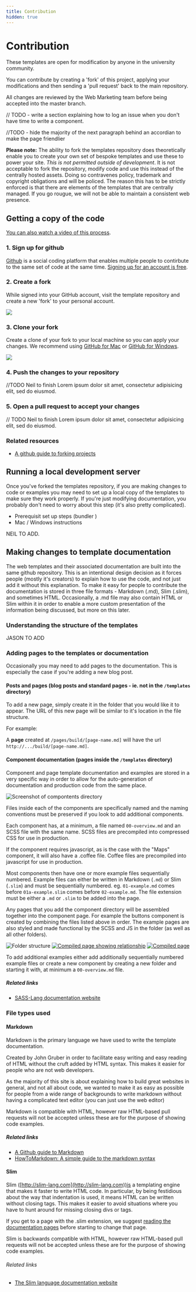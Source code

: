 ```yaml
---
title: Contribution
hidden: true
---
```


# Contribution

These templates are open for modification by anyone in the university community.

You can contribute by creating a 'fork' of this project, applying your modifications and then sending a 'pull request' back to the main repository.

All changes are reviewed by the Web Marketing team before being accepted into the master branch.

// TODO - write a section explaining how to log an issue when you don't have time to write a component. 

//TODO - hide the majority of the next paragraph behind an accordian to make the page friendlier

**Please note:** The ability to fork the templates repository does theoretically enable you to create your own set of bespoke templates and use these to power your site. _This is not permitted outside of development_. It is not acceptable to fork the repository, modify code and use this instead of the centrally hosted assets. Doing so contravenes policy, trademark and copyright obligations and will be policed. The reason this has to be strictly enforced is that there are elements of the templates that are centrally managed. If you go rougue, we will not be able to maintain a consistent web presence.


## Getting a copy of the code

[You can also watch a video of this process](#).

### 1. Sign up for github

[Github](https://github.com/) is a social coding platform that enables multiple people to contirbute to the same set of code at the same time. [Signing up for an account is free](https://github.com/join). 

### 2. Create a fork

While signed into your GitHub account, visit the template repository and create a new 'fork' to your personal account.

![](/assets/videos/forking.gif)

### 3. Clone your fork

Create a clone of your fork to your local machine so you can apply your changes. We recommend using [GitHub for Mac](http://mac.github.com) or [GitHub for Windows](http://windows.github.com/).

![](/assets/videos/cloning.gif)

### 4. Push the changes to your repository

//TODO Neil to finish
Lorem ipsum dolor sit amet, consectetur adipisicing elit, sed do eiusmod.


### 5. Open a pull request to accept your changes

// TODO Neil to finish
Lorem ipsum dolor sit amet, consectetur adipisicing elit, sed do eiusmod.

### Related resources

* [A github guide to forking projects](https://guides.github.com/overviews/forking/)


## Running a local development server

Once you've forked the templates repository, if you are making changes to code or examples you may need to set up a local copy of the templates to make sure they work properly. If you're just modifying documentation, you probably don't need to worry about this step (it's also pretty complicated).

- Prerequisit set up steps (bundler )
- Mac / Windows instructions

NEIL TO ADD. 


## Making changes to template documentation

The web templates and their associated documentation are built into the same github repository. This is an intentional design decision as it forces people (mostly it's creators) to explain how to use the code, and not just add it without this explanation. 
To make it easy for people to contribute the documentation is stored in three file formats - Markdown (.md), Slim (.slim), and sometimes HTML. Occasionally, a .md file may also contain HTML or Slim within it in order to enable a more custom presentation of the information being discussed, but more on this later.

### Understanding the structure of the templates

JASON TO ADD

### Adding pages to the templates or documentation

Occasionally you may need to add pages to the documentation. This is especially the case if you're adding a new blog post.

#### Posts and pages (blog posts and standard pages - ie. not in the <code>/templates</code> directory)

To add a new page, simply create it in the folder that you would like it to appear. The URL of this new page will be similar to it's location in the file structure. 

For example:

A **page** created at `/pages/build/[page-name.md]` will have the url `http://.../build/[page-name.md]`.

#### Component documentation (pages inside the <code>/templates</code> directory)

Component and page template documentation and examples are stored in a very specific way in order to allow for the auto-generation of documentation and production code from the same place. 

![Screenshot of compontents directory](/assets/images/component-listing.png)

Files inside each of the components are specifically named and the naming conventions must be preserved if you look to add additional components. 

Each component has, at a minimum, a file named `00-overview.md` and an SCSS file with the same name. SCSS files are precompiled into compressed CSS for use in production. 

If the component requires javascript, as is the case with the "Maps" component, it will also have a .coffee file. Coffee files are precompiled into javascript for use in production. 

Most components then have one or more example files sequentially numbered. Example files can either be written in Markdown (`.md`) or Slim (`.slim`) and must be sequentially numbered. eg. `01-example.md` comes before `01a-example.slim` comes before `02-example.md`. The file extension must be either a `.md` or `.slim` to be added into the page. 

Any pages that you add the component directory will be assembled together into the component page. For example the buttons component is created by combining the files listed above in order. The example pages are also styled and made functional by the SCSS and JS in the folder (as well as all other folders).

![Folder structure](/assets/images/component-assembly-folder-structure.png)
[![Compiled page showing relationship](/assets/images/component-assembly-annotated-thumb.jpg)](/assets/images/component-assembly-annotated.jpg)
[![Compiled page](/assets/images/component-assembly-thumb.jpg)](/assets/images/component-assembly.jpg)

To add additional examples either add additionally sequentially numbered example files or create a new component by creating a new folder and starting it with, at minimum a `00-overview.md` file. 

##### Related links

* [SASS-Lang documentation website](http://sass-lang.com)

### File types used

#### Markdown

Markdown is the primary language we have used to write the template documentation. 

Created by John Gruber in order to facilitate easy writing and easy reading of HTML without the cruft added by HTML syntax. This makes it easier for people who are not web developers.

As the majority of this site is about explaining how to build great websites in general, and not all about code, we wanted to make it as easy as possible for people from a wide range of backgrounds to write markdown without having a complicated text editor (you can just use the web editor)

Markdown is compatible with HTML, however raw HTML-based pull requests will not be accepted unless these are for the purpose of showing code examples. 

##### Related links

* [A Github guide to Markdown](https://guides.github.com/overviews/mastering-markdown/)
* [HowToMarkdown: A simple guide to the markdown syntax](http://howtomarkdown.com/)

#### Slim

Slim ([http://slim-lang.com](http://slim-lang.com))is a templating engine that makes it faster to write HTML code. In particular, by being festidious about the way that indentation is used, it means HTML can be written without closing tags. This makes it easier to avoid situations where you have to hunt around for missing closing divs or tags. 

If you get to a page with the .slim extension, we suggest [reading the documentation pages](http://rdoc.info/gems/slim) before starting to change that page. 

Slim is backwards compatible with HTML, however raw HTML-based pull requests will not be accepted unless these are for the purpose of showing code examples. 

###### Related links

* [The Slim language documentation website](http://slim-lang.com/)